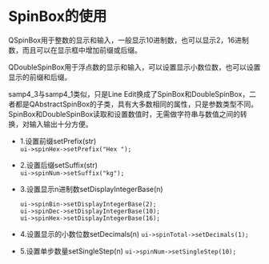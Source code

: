 # SpinBox的使用

QSpinBox用于整数的显示和输入，一般显示10进制数，也可以显示2，16进制数，而且可以在显示框中增加前缀或后缀。 

QDoubleSpinBox用于浮点数的显示和输入，可以设置显示小数位数，也可以设置显示的前缀和后缀。 

samp4_3与samp4_1类似，只是Line Edit换成了SpinBox和DoubleSpinBox，二者都是QAbstractSpinBox的子类，具有大多数相同的属性，只是参数类型不同。SpinBox和DoubleSpinBox读取和设置数值时，无需做字符串与数值之间的转换，对输入输出十分方便。

- 1.设置前缀setPrefix(str)  
    `ui->spinHex->setPrefix("Hex ");`

- 2.设置后缀setSuffix(str)  
    `ui->spinNum->setSuffix("kg");`

- 3.设置显示n进制数setDisplayIntegerBase(n)  
    ```
    ui->spinBin->setDisplayIntegerBase(2);
    ui->spinDec->setDisplayIntegerBase(10);
    ui->spinHex->setDisplayIntegerBase(16);
    ```

- 4.设置显示的小数位数setDecimals(n)
    `ui->spinTotal->setDecimals(1);`

- 5.设置单步数量setSingleStep(n)
    `ui->spinNum->setSingleStep(10);`


